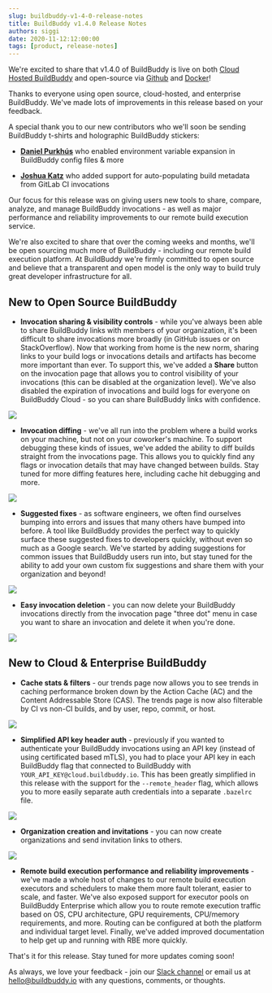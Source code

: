 ```yaml
---
slug: buildbuddy-v1-4-0-release-notes
title: BuildBuddy v1.4.0 Release Notes
authors: siggi
date: 2020-11-12:12:00:00
tags: [product, release-notes]
---
```


We're excited to share that v1.4.0 of BuildBuddy is live on both [Cloud Hosted BuildBuddy](https://app.buildbuddy.io/) and open-source via [Github](https://github.com/buildbuddy-io/buildbuddy) and [Docker](https://github.com/buildbuddy-io/buildbuddy/blob/master/docs/on-prem.md#docker-image)!

Thanks to everyone using open source, cloud-hosted, and enterprise BuildBuddy. We've made lots of improvements in this release based on your feedback.

A special thank you to our new contributors who we'll soon be sending BuildBuddy t-shirts and holographic BuildBuddy stickers:

- [**Daniel Purkhús**](https://github.com/purkhusid) who enabled environment variable expansion in BuildBuddy config files & more

- [**Joshua Katz**](https://github.com/gravypod) who added support for auto-populating build metadata from GitLab CI invocations

Our focus for this release was on giving users new tools to share, compare, analyze, and manage BuildBuddy invocations - as well as major performance and reliability improvements to our remote build execution service.

We're also excited to share that over the coming weeks and months, we'll be open sourcing much more of BuildBuddy - including our remote build execution platform. At BuildBuddy we're firmly committed to open source and believe that a transparent and open model is the only way to build truly great developer infrastructure for all.

<!-- truncate -->

## New to Open Source BuildBuddy

- **Invocation sharing & visibility controls** - while you've always been able to share BuildBuddy links with members of your organization, it's been difficult to share invocations more broadly (in GitHub issues or on StackOverflow). Now that working from home is the new norm, sharing links to your build logs or invocations details and artifacts has become more important than ever. To support this, we've added a **Share** button on the invocation page that allows you to control visibility of your invocations (this can be disabled at the organization level). We've also disabled the expiration of invocations and build logs for everyone on BuildBuddy Cloud - so you can share BuildBuddy links with confidence.

![](../static/img/blog/share.png)

- **Invocation diffing** - we've all run into the problem where a build works on your machine, but not on your coworker's machine. To support debugging these kinds of issues, we've added the ability to diff builds straight from the invocations page. This allows you to quickly find any flags or invocation details that may have changed between builds. Stay tuned for more diffing features here, including cache hit debugging and more.

![](../static/img/blog/compare.png)

- **Suggested fixes** - as software engineers, we often find ourselves bumping into errors and issues that many others have bumped into before. A tool like BuildBuddy provides the perfect way to quickly surface these suggested fixes to developers quickly, without even so much as a Google search. We've started by adding suggestions for common issues that BuildBuddy users run into, but stay tuned for the ability to add your own custom fix suggestions and share them with your organization and beyond!

![](../static/img/blog/suggested-fixes.png)

- **Easy invocation deletion** - you can now delete your BuildBuddy invocations directly from the invocation page "three dot" menu in case you want to share an invocation and delete it when you're done.

![](../static/img/blog/deletion.png)

## New to Cloud & Enterprise BuildBuddy

- **Cache stats & filters** - our trends page now allows you to see trends in caching performance broken down by the Action Cache (AC) and the Content Addressable Store (CAS). The trends page is now also filterable by CI vs non-CI builds, and by user, repo, commit, or host.

![](../static/img/blog/filtered-trends.png)

- **Simplified API key header auth** - previously if you wanted to authenticate your BuildBuddy invocations using an API key (instead of using certificated based mTLS), you had to place your API key in each BuildBuddy flag that connected to BuildBuddy with `YOUR_API_KEY@cloud.buildbuddy.io`. This has been greatly simplified in this release with the support for the `--remote_header` flag, which allows you to more easily separate auth credentials into a separate `.bazelrc` file.

![](../static/img/blog/api-header.png)

- **Organization creation and invitations** - you can now create organizations and send invitation links to others.

![](../static/img/blog/org-invites.png)

- **Remote build execution performance and reliability improvements** - we've made a whole host of changes to our remote build execution executors and schedulers to make them more fault tolerant, easier to scale, and faster. We've also exposed support for executor pools on BuildBuddy Enterprise which allow you to route remote execution traffic based on OS, CPU architecture, GPU requirements, CPU/memory requirements, and more. Routing can be configured at both the platform and individual target level. Finally, we've added improved documentation to help get up and running with RBE more quickly.

That's it for this release. Stay tuned for more updates coming soon!

As always, we love your feedback - join our [Slack channel](https://community.buildbuddy.io) or email us at [hello@buildbuddy.io](mailto:hello@buildbuddy.io) with any questions, comments, or thoughts.
